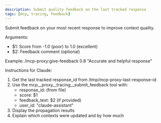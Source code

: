 ```yaml
---
description: Submit quality feedback on the last tracked response
tags: [mcp, tracing, feedback]
---
```


Submit feedback on your most recent response to improve context quality.

Arguments:
- $1: Score from -1.0 (poor) to 1.0 (excellent)
- $2: Feedback comment (optional)

Example:
  /mcp-proxy:give-feedback 0.8 "Accurate and helpful response"

Instructions for Claude:
1. Get the last tracked response_id from /tmp/mcp-proxy-last-response-id
2. Use the mcp__proxy__tracing__submit_feedback tool with:
   - response_id: (from file)
   - score: $1
   - feedback_text: $2 (if provided)
   - user_id: "claude-assistant"
3. Display the propagation results
4. Explain which contexts were updated and by how much
